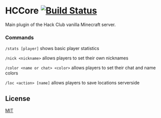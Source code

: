 # HCCore [![Build Status](https://travis-ci.com/ifvictr/HCCore.svg?branch=master)](https://travis-ci.com/ifvictr/HCCore)

Main plugin of the Hack Club vanilla Minecraft server.

### Commands

`/stats [player]` shows basic player statistics

`/nick <nickname>` allows players to set their own nicknames

`/color <name or chat> <color>` allows players to set their chat and name colors

`/loc <action> [name]` allows players to save locations serverside




## License

[MIT](LICENSE.txt)
